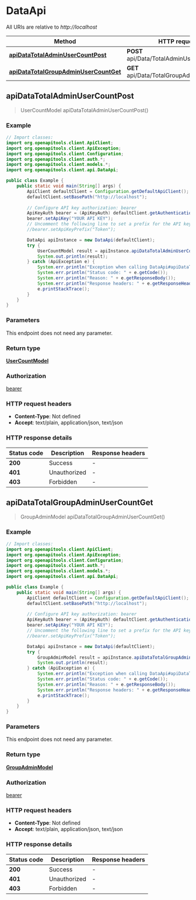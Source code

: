 # DataApi

All URIs are relative to *http://localhost*

Method | HTTP request | Description
------------- | ------------- | -------------
[**apiDataTotalAdminUserCountPost**](DataApi.md#apiDataTotalAdminUserCountPost) | **POST** api/Data/TotalAdminUserCount | 
[**apiDataTotalGroupAdminUserCountGet**](DataApi.md#apiDataTotalGroupAdminUserCountGet) | **GET** api/Data/TotalGroupAdminUserCount | 



## apiDataTotalAdminUserCountPost

> UserCountModel apiDataTotalAdminUserCountPost()



### Example

```java
// Import classes:
import org.openapitools.client.ApiClient;
import org.openapitools.client.ApiException;
import org.openapitools.client.Configuration;
import org.openapitools.client.auth.*;
import org.openapitools.client.models.*;
import org.openapitools.client.api.DataApi;

public class Example {
    public static void main(String[] args) {
        ApiClient defaultClient = Configuration.getDefaultApiClient();
        defaultClient.setBasePath("http://localhost");
        
        // Configure API key authorization: bearer
        ApiKeyAuth bearer = (ApiKeyAuth) defaultClient.getAuthentication("bearer");
        bearer.setApiKey("YOUR API KEY");
        // Uncomment the following line to set a prefix for the API key, e.g. "Token" (defaults to null)
        //bearer.setApiKeyPrefix("Token");

        DataApi apiInstance = new DataApi(defaultClient);
        try {
            UserCountModel result = apiInstance.apiDataTotalAdminUserCountPost();
            System.out.println(result);
        } catch (ApiException e) {
            System.err.println("Exception when calling DataApi#apiDataTotalAdminUserCountPost");
            System.err.println("Status code: " + e.getCode());
            System.err.println("Reason: " + e.getResponseBody());
            System.err.println("Response headers: " + e.getResponseHeaders());
            e.printStackTrace();
        }
    }
}
```

### Parameters

This endpoint does not need any parameter.

### Return type

[**UserCountModel**](UserCountModel.md)

### Authorization

[bearer](../README.md#bearer)

### HTTP request headers

- **Content-Type**: Not defined
- **Accept**: text/plain, application/json, text/json


### HTTP response details
| Status code | Description | Response headers |
|-------------|-------------|------------------|
| **200** | Success |  -  |
| **401** | Unauthorized |  -  |
| **403** | Forbidden |  -  |


## apiDataTotalGroupAdminUserCountGet

> GroupAdminModel apiDataTotalGroupAdminUserCountGet()



### Example

```java
// Import classes:
import org.openapitools.client.ApiClient;
import org.openapitools.client.ApiException;
import org.openapitools.client.Configuration;
import org.openapitools.client.auth.*;
import org.openapitools.client.models.*;
import org.openapitools.client.api.DataApi;

public class Example {
    public static void main(String[] args) {
        ApiClient defaultClient = Configuration.getDefaultApiClient();
        defaultClient.setBasePath("http://localhost");
        
        // Configure API key authorization: bearer
        ApiKeyAuth bearer = (ApiKeyAuth) defaultClient.getAuthentication("bearer");
        bearer.setApiKey("YOUR API KEY");
        // Uncomment the following line to set a prefix for the API key, e.g. "Token" (defaults to null)
        //bearer.setApiKeyPrefix("Token");

        DataApi apiInstance = new DataApi(defaultClient);
        try {
            GroupAdminModel result = apiInstance.apiDataTotalGroupAdminUserCountGet();
            System.out.println(result);
        } catch (ApiException e) {
            System.err.println("Exception when calling DataApi#apiDataTotalGroupAdminUserCountGet");
            System.err.println("Status code: " + e.getCode());
            System.err.println("Reason: " + e.getResponseBody());
            System.err.println("Response headers: " + e.getResponseHeaders());
            e.printStackTrace();
        }
    }
}
```

### Parameters

This endpoint does not need any parameter.

### Return type

[**GroupAdminModel**](GroupAdminModel.md)

### Authorization

[bearer](../README.md#bearer)

### HTTP request headers

- **Content-Type**: Not defined
- **Accept**: text/plain, application/json, text/json


### HTTP response details
| Status code | Description | Response headers |
|-------------|-------------|------------------|
| **200** | Success |  -  |
| **401** | Unauthorized |  -  |
| **403** | Forbidden |  -  |

